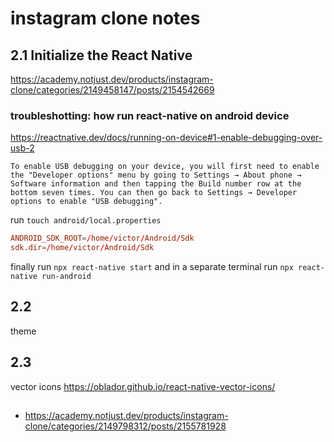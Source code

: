 # instagram clone notes

## 2.1 Initialize the React Native

https://academy.notjust.dev/products/instagram-clone/categories/2149458147/posts/2154542669

### troubleshotting: how run react-native on android device

https://reactnative.dev/docs/running-on-device#1-enable-debugging-over-usb-2

```text
To enable USB debugging on your device, you will first need to enable the "Developer options" menu by going to Settings → About phone → Software information and then tapping the Build number row at the bottom seven times. You can then go back to Settings → Developer options to enable "USB debugging".
```

run `touch android/local.properties`

```conf
ANDROID_SDK_ROOT=/home/victor/Android/Sdk
sdk.dir=/home/victor/Android/Sdk
```

finally run `npx react-native start` and in a separate terminal run `npx react-native run-android`

## 2.2

theme

## 2.3

vector icons
https://oblador.github.io/react-native-vector-icons/

##

- https://academy.notjust.dev/products/instagram-clone/categories/2149798312/posts/2155781928
